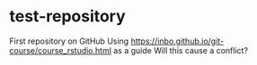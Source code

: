 # test-repository
First repository on GitHub
Using https://inbo.github.io/git-course/course_rstudio.html as a guide
Will this cause a conflict?
